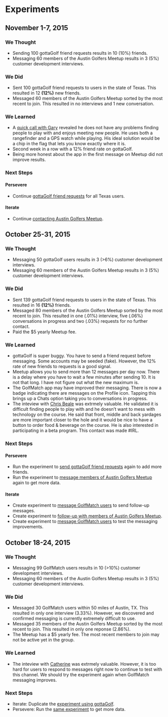 # Experiments

## November 1-7, 2015
### We Thought
* Sending 100 gottaGolf friend requests results in 10 (10%) friends.
* Messaging 60 members of the Austin Golfers Meetup results in 3 (5%) customer development interviews.

### We Did
* Sent 100 gottaGolf friend requests to users in the state of Texas. This resulted in 12 **(12%)** new friends.
* Messaged 60 members of the Austin Golfers Meetup sorted by the most recent to join. This resulted in no interviews and 1 new conversation.

### We Learned
* A [quick call with Gary](https://github.com/Sillybodkins/interviews/blob/master/gary.md) revealed he does not have any problems finding people to play with and enjoys meeting new people. He uses both a rangefinder and a GPS watch while playing. His ideal solution would be a chip in the flag that lets you know exactly where it is.
* Second week in a row with a 12% friend rate on gottaGolf.
* Being more honest about the app in the first message on Meetup did not improve results.

### Next Steps
#### Persevere
* Continue [gottaGolf friend requests](https://trello.com/c/ZGVkM5GZ/94-send-gottagolf-friend-requests) for all Texas users.

#### Iterate
* Continue [contacting Austin Golfers Meetup](https://trello.com/c/h9S5w72B/95-message-members-of-austin-golfers-meetup). 

## October 25-31, 2015
### We Thought
* Messaging 50 gottaGolf users results in 3 (>6%) customer development interviews.
* Messaging 60 members of the Austin Golfers Meetup results in 3 (5%) customer development interviews.

### We Did
* Sent 139 gottaGolf friend requests to users in the state of Texas. This resulted in 16 **(12%)** friends.
* Messaged 80 members of the Austin Golfers Meetup sorted by the most recent to join. This resulted in one (.01%) interview, five (.06%) conversations in progress and two (.03%) requests for no further contact.
* Paid the $5 yearly Meetup fee.

### We Learned
* gottaGolf is super buggy. You have to send a friend request before messaging. Some accounts may be seeded (fake). However, the 12% rate of new friends to requests is a good signal.
* Meetup allows you to send more than 12 messages per day now. There is a delay where you have to wait a few minutes after sending 10. It is not that long. I have not figure out what the new maximum is.
* The GolfMatch app may have improved their messaging. There is now a badge indicating there are messages on the Profile icon. Tapping this brings up a Chats option taking you to conversations in progress. 
* The inteview with [Chris Beale](https://github.com/Sillybodkins/interviews/blob/master/chrisBeale.md) was extrmely valuable. He validated it is difficult finding people to play with and he doesn’t want to mess with technology on the course. He said that front, middle and back yardages are more important closer to the hole and it would be nice to have a button to order food & beverage on the course. He is also interested in participating in a beta program. This contact was made #IRL.

### Next Steps
#### Persevere
* Run the experiment to [send gottaGolf friend requests](https://trello.com/c/PuSb6Ses/80-send-gottagolf-friend-requests) again to add more friends.
* Run the experiment to [message members of Austin Golfers Meetup](https://trello.com/c/JizNbfD2/82-message-members-of-austin-golfers-meetup) again to get more data.

#### Iterate
* Create experiment to [message GolfMatch users](https://trello.com/c/wFxCS6aV/83-message-golfmatch-users) to send follow-up messages.
* Create experiment to [follow-up with members of Austin Golfers Meetup](https://trello.com/c/aeg5G45u/84-follow-up-with-members-of-austin-golfers-meetup).
* Create experiment to [message GolfMatch users](https://trello.com/c/M2ZqJSKm/85-message-golfmatch-users) to test the messaging improvements.

## October 18-24, 2015
### We Thought
* Messaging 99 GolfMatch users results in 10 (>10%) customer development interviews.
* Messaging 60 members of the Austin Golfers Meetup results in 3 (5%) customer development interviews.

### We Did
* Messaged 30 GolfMatch users within 50 miles of Austin, TX. This resulted in only one interview (3.33%). However, we discovered and confirmed messaging is currently extremely difficult to use.
* Messaged 35 members of the Austin Golfers Meetup sorted by the most recent to join. This resulted in only one reponse (2.86%).
* The Meetup has a $5 yearly fee. The most recent members to join may not be active yet in the group.

### We Learned
* The inteview with [Catherine](https://github.com/Sillybodkins/interviews/blob/master/catherineLannAndrews.md) was extrmely valuable. However, it is too hard for users to respond to messages right now to continue to test with this channel. We should try the experiment again when GolfMatch messaging improves.

### Next Steps
* Iterate: Duplicate the [experiment using gottaGolf](https://trello.com/c/5cVDYZmN/66-message-gottagolf-users).
* Persevere: Run the [same experiment](https://trello.com/c/Td1ssk5E/67-message-members-of-austin-golfers-meetup) to get more data.
